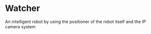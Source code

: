# Watcher
An intelligent robot by using the positioner of the robot itself and the IP camera system
